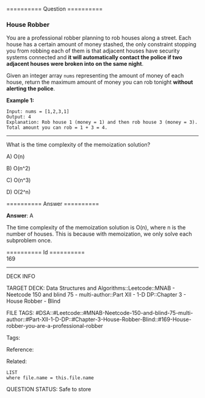 ========== Question ==========  

### House Robber

You are a professional robber planning to rob houses along a street. Each house has a certain amount of money stashed, the only constraint stopping you from robbing each of them is that adjacent houses have security systems connected and **it will automatically contact the police if two adjacent houses were broken into on the same night**.

Given an integer array `nums` representing the amount of money of each house, return the maximum amount of money you can rob tonight **without alerting the police**.

**Example 1:**

```
Input: nums = [1,2,3,1]
Output: 4
Explanation: Rob house 1 (money = 1) and then rob house 3 (money = 3).
Total amount you can rob = 1 + 3 = 4.
```

---

What is the time complexity of the memoization solution?

A) O(n)

B) O(n^2)

C) O(n^3)

D) O(2^n)  

========== Answer ==========  

**Answer**: A

The time complexity of the memoization solution is O(n), where n is the number of houses. This is because with memoization, we only solve each subproblem once.

========== Id ==========  
169

---

DECK INFO

TARGET DECK: Data Structures and Algorithms::Leetcode::MNAB - Neetcode 150 and blind 75 - multi-author::Part XII - 1-D DP::Chapter 3 - House Robber - Blind

FILE TAGS: #DSA::#Leetcode::#MNAB-Neetcode-150-and-blind-75-multi-author::#Part-XII-1-D-DP::#Chapter-3-House-Robber-Blind::#169-House-robber-you-are-a-professional-robber

Tags:

Reference:

Related:

```dataview
LIST
where file.name = this.file.name
```
QUESTION STATUS: Safe to store
